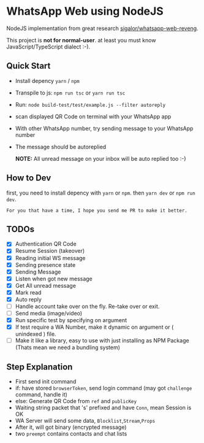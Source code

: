 # WhatsApp Web using NodeJS

NodeJS implementation from great research [sigalor/whatsapp-web-reveng](https://github.com/sigalor/whatsapp-web-reveng).

This project is **not for normal-user**. at least you must know JavaScript/TypeScript dialect :-).

## Quick Start

- Install depency `yarn` / `npm`
- Transpile to js: `npm run tsc` or `yarn run tsc`
- Run: `node build-test/test/example.js --filter autoreply`
- scan displayed QR Code on terminal with your WhatsApp app
- With other WhatsApp number, try sending message to your WhatsApp number
- The message should be autoreplied

    **NOTE:** All unread message on your inbox will be auto replied too :-)

## How to Dev

first, you need to install depency with `yarn` or `npm`. then `yarn dev` or `npm run dev`.

    For you that have a time, I hope you send me PR to make it better.

## TODOs

- [X] Authentication QR Code
- [X] Resume Session (takeover)
- [X] Reading initial WS message
- [X] Sending presence state
- [X] Sending Message
- [X] Listen when got new message
- [X] Get All unread message
- [X] Mark read
- [X] Auto reply
- [ ] Handle account take over on the fly. Re-take over or exit.
- [ ] Send media (image/video)
- [X] Run specific test by specifying on argument
- [X] If test require a WA Number, make it dynamic on argument or ( unindexed ) file.
- [ ] Make it like a library, easy to use with just installing as NPM Package (Thats mean we need a bundling system)

## Step Explanation
- First send init command
- if: have stored `browserToken`, send login command (may got `challenge` command, handle it)
- else: Generate QR Code from `ref` and `publicKey`
- Waiting string packet that 's' prefixed and have `Conn`, mean Session is OK
- WA Server will send some data, `Blocklist`,`Stream`,`Props`
- After it, will got binary (encrypted message)
- two `preempt` contains contacts and chat lists
